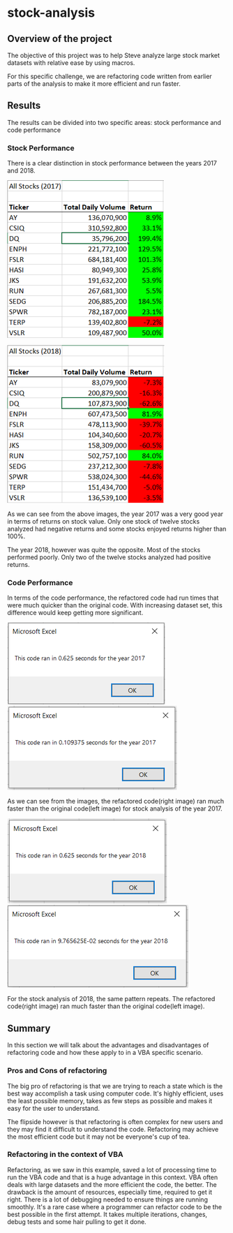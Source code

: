 # stock-analysis

## Overview of the project

The objective of this project was to help Steve analyze large stock market datasets with relative ease by using macros. 

For this specific challenge, we are refactoring code written from earlier parts of the analysis to make it more efficient and run faster. 

## Results

The results can be divided into two specific areas: stock performance and code performance

### Stock Performance

There is a clear distinction in stock performance between the years 2017 and 2018.

![Analysis_images](Resources/2017_stock_analysis.PNG)

![Analysis_images](Resources/2018_stock_analysis.PNG)

As we can see from the above images, the year 2017 was a very good year in terms of returns on stock value. Only one stock of twelve stocks analyzed had negative returns and some stocks enjoyed returns higher than 100%.

The year 2018, however was quite the opposite. Most of the stocks performed poorly. Only two of the twelve stocks analyzed had positive returns.

### Code Performance

In terms of the code performance, the refactored code had run times that were much quicker than the original code. With increasing dataset set, this difference would keep getting more significant.

![Analysis_images](Resources/VBA_Challenge_2017_old.PNG)
![Analysis_images](Resources/VBA_Challenge_2017.PNG)

As we can see from the images, the refactored code(right image) ran much faster than the original code(left image) for stock analysis of the year 2017.

![Analysis_images](Resources/VBA_Challenge_2018_old.PNG)
![Analysis_images](Resources/VBA_Challenge_2018.PNG)

For the stock analysis of 2018, the same pattern repeats. The refactored code(right image) ran much faster than the original code(left image).

## Summary

In this section we will talk about the advantages and disadvantages of refactoring code and how these apply to in a VBA specific scenario.

### Pros and Cons of refactoring

The big pro of refactoring is that we are trying to reach a state which is the best way accomplish a task using computer code. It's highly efficient, uses the least possible memory, takes as few steps as possible and makes it easy for the user to understand.

The flipside however is that refactoring is often complex for new users and they may find it difficult to understand the code. Refactoring may achieve the most efficient code but it may not be everyone's cup of tea.

### Refactoring in the context of VBA

Refactoring, as we saw in this example, saved a lot of processing time to run the VBA code and that is a huge advantage in this context. VBA often deals with large datasets and the more efficient the code, the better. The drawback is the amount of resources, especially time, required to get it right. There is a lot of debugging needed to ensure things are running smoothly. It's a rare case where a programmer can refactor code to be the best possible in the first attempt. It takes multiple iterations, changes, debug tests and some hair pulling to get it done.
